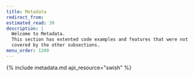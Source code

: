 ```yaml
---
title: Metadata
redirect_from:
estimated_read: 30
description: |
  Welcome to Metadata.
  This section has extented code examples and features that were not
  covered by the other subsections.
menu_order: 1200
---
```


{% include metadata.md api_resource="swish" %}